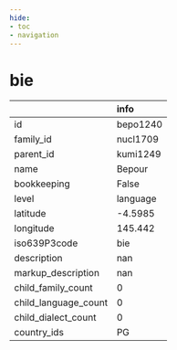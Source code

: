 ```yaml
---
hide:
- toc
- navigation
---
```

# bie
|                      | info     |
|:---------------------|:---------|
| id                   | bepo1240 |
| family_id            | nucl1709 |
| parent_id            | kumi1249 |
| name                 | Bepour   |
| bookkeeping          | False    |
| level                | language |
| latitude             | -4.5985  |
| longitude            | 145.442  |
| iso639P3code         | bie      |
| description          | nan      |
| markup_description   | nan      |
| child_family_count   | 0        |
| child_language_count | 0        |
| child_dialect_count  | 0        |
| country_ids          | PG       |